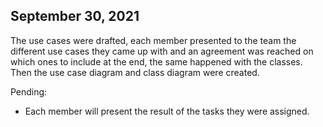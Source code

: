 ## September 30, 2021

The use cases were drafted, each member presented to the team the different use cases they came up with and an agreement was reached on which ones to include at the end, the same happened with the classes.
Then the use case diagram and class diagram were created.

Pending:

- Each member will present the result of the tasks they were assigned.

